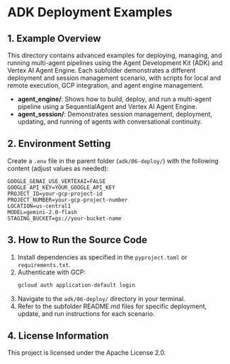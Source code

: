 # ADK Deployment Examples

## 1. Example Overview
This directory contains advanced examples for deploying, managing, and running multi-agent pipelines using the Agent Development Kit (ADK) and Vertex AI Agent Engine. Each subfolder demonstrates a different deployment and session management scenario, with scripts for local and remote execution, GCP integration, and agent engine management.

- **agent_engine/**: Shows how to build, deploy, and run a multi-agent pipeline using a SequentialAgent and Vertex AI Agent Engine.
- **agent_session/**: Demonstrates session management, deployment, updating, and running of agents with conversational continuity.

## 2. Environment Setting
Create a `.env` file in the parent folder (`adk/06-deploy/`) with the following content (adjust values as needed):

```
GOOGLE_GENAI_USE_VERTEXAI=FALSE
GOOGLE_API_KEY=YOUR_GOOGLE_API_KEY
PROJECT_ID=your-gcp-project-id
PROJECT_NUMBER=your-gcp-project-number
LOCATION=us-central1
MODEL=gemini-2.0-flash
STAGING_BUCKET=gs://your-bucket-name
```

## 3. How to Run the Source Code
1. Install dependencies as specified in the `pyproject.toml` or `requirements.txt`.
2. Authenticate with GCP:
   ```bash
   gcloud auth application-default login
   ```
3. Navigate to the `adk/06-deploy/` directory in your terminal.
4. Refer to the subfolder README.md files for specific deployment, update, and run instructions for each scenario.

## 4. License Information
This project is licensed under the Apache License 2.0.
